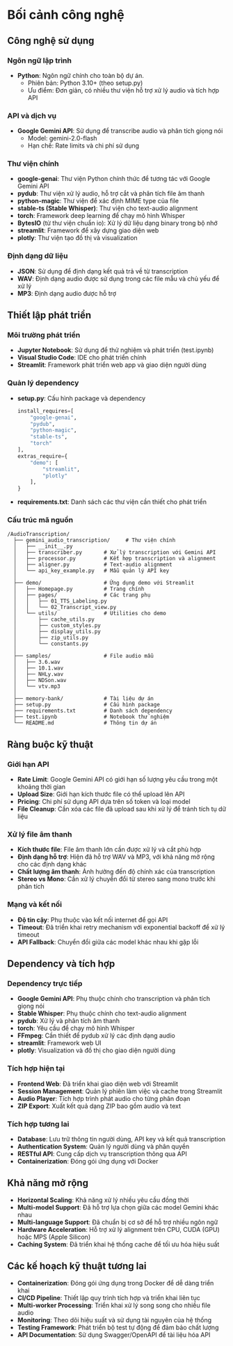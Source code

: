 # Bối cảnh công nghệ

## Công nghệ sử dụng

### Ngôn ngữ lập trình
- **Python**: Ngôn ngữ chính cho toàn bộ dự án.
  - Phiên bản: Python 3.10+ (theo setup.py)
  - Ưu điểm: Đơn giản, có nhiều thư viện hỗ trợ xử lý audio và tích hợp API

### API và dịch vụ
- **Google Gemini API**: Sử dụng để transcribe audio và phân tích giọng nói
  - Model: gemini-2.0-flash
  - Hạn chế: Rate limits và chi phí sử dụng

### Thư viện chính
- **google-genai**: Thư viện Python chính thức để tương tác với Google Gemini API
- **pydub**: Thư viện xử lý audio, hỗ trợ cắt và phân tích file âm thanh
- **python-magic**: Thư viện để xác định MIME type của file
- **stable-ts (Stable Whisper)**: Thư viện cho text-audio alignment
- **torch**: Framework deep learning để chạy mô hình Whisper
- **BytesIO** (từ thư viện chuẩn io): Xử lý dữ liệu dạng binary trong bộ nhớ
- **streamlit**: Framework để xây dựng giao diện web
- **plotly**: Thư viện tạo đồ thị và visualization

### Định dạng dữ liệu
- **JSON**: Sử dụng để định dạng kết quả trả về từ transcription
- **WAV**: Định dạng audio được sử dụng trong các file mẫu và chủ yếu để xử lý
- **MP3**: Định dạng audio được hỗ trợ

## Thiết lập phát triển

### Môi trường phát triển
- **Jupyter Notebook**: Sử dụng để thử nghiệm và phát triển (test.ipynb)
- **Visual Studio Code**: IDE cho phát triển chính
- **Streamlit**: Framework phát triển web app và giao diện người dùng

### Quản lý dependency
- **setup.py**: Cấu hình package và dependency
  ```python
  install_requires=[
      "google-genai",
      "pydub",
      "python-magic",
      "stable-ts",
      "torch"
  ],
  extras_require={
      "demo": [
          "streamlit",
          "plotly"
      ],
  }
  ```
- **requirements.txt**: Danh sách các thư viện cần thiết cho phát triển

### Cấu trúc mã nguồn
```
/AudioTranscription/
  ├── gemini_audio_transcription/     # Thư viện chính
  │   ├── __init__.py
  │   ├── transcriber.py       # Xử lý transcription với Gemini API
  │   ├── processor.py         # Kết hợp transcription và alignment
  │   ├── aligner.py           # Text-audio alignment
  │   └── api_key_example.py   # Mẫu quản lý API key
  │
  ├── demo/                    # Ứng dụng demo với Streamlit
  │   ├── Homepage.py          # Trang chính
  │   ├── pages/               # Các trang phụ
  │   │   ├── 01_TTS_Labeling.py
  │   │   └── 02_Transcript_view.py
  │   └── utils/               # Utilities cho demo
  │       ├── cache_utils.py
  │       ├── custom_styles.py
  │       ├── display_utils.py
  │       ├── zip_utils.py
  │       └── constants.py
  │
  ├── samples/                 # File audio mẫu
  │   ├── 3.6.wav
  │   ├── 10.1.wav
  │   ├── NHLy.wav
  │   ├── NDSon.wav
  │   └── vtv.mp3
  │
  ├── memory-bank/             # Tài liệu dự án
  ├── setup.py                 # Cấu hình package
  ├── requirements.txt         # Danh sách dependency
  ├── test.ipynb               # Notebook thử nghiệm
  └── README.md                # Thông tin dự án
```

## Ràng buộc kỹ thuật

### Giới hạn API
- **Rate Limit**: Google Gemini API có giới hạn số lượng yêu cầu trong một khoảng thời gian
- **Upload Size**: Giới hạn kích thước file có thể upload lên API
- **Pricing**: Chi phí sử dụng API dựa trên số token và loại model
- **File Cleanup**: Cần xóa các file đã upload sau khi xử lý để tránh tích tụ dữ liệu

### Xử lý file âm thanh
- **Kích thước file**: File âm thanh lớn cần được xử lý và cắt phù hợp
- **Định dạng hỗ trợ**: Hiện đã hỗ trợ WAV và MP3, với khả năng mở rộng cho các định dạng khác
- **Chất lượng âm thanh**: Ảnh hưởng đến độ chính xác của transcription
- **Stereo vs Mono**: Cần xử lý chuyển đổi từ stereo sang mono trước khi phân tích

### Mạng và kết nối
- **Độ tin cậy**: Phụ thuộc vào kết nối internet để gọi API
- **Timeout**: Đã triển khai retry mechanism với exponential backoff để xử lý timeout
- **API Fallback**: Chuyển đổi giữa các model khác nhau khi gặp lỗi

## Dependency và tích hợp

### Dependency trực tiếp
- **Google Gemini API**: Phụ thuộc chính cho transcription và phân tích giọng nói
- **Stable Whisper**: Phụ thuộc chính cho text-audio alignment
- **pydub**: Xử lý và phân tích âm thanh
- **torch**: Yêu cầu để chạy mô hình Whisper
- **FFmpeg**: Cần thiết để pydub xử lý các định dạng audio
- **streamlit**: Framework web UI
- **plotly**: Visualization và đồ thị cho giao diện người dùng

### Tích hợp hiện tại
- **Frontend Web**: Đã triển khai giao diện web với Streamlit
- **Session Management**: Quản lý phiên làm việc và cache trong Streamlit
- **Audio Player**: Tích hợp trình phát audio cho từng phân đoạn
- **ZIP Export**: Xuất kết quả dạng ZIP bao gồm audio và text

### Tích hợp tương lai
- **Database**: Lưu trữ thông tin người dùng, API key và kết quả transcription
- **Authentication System**: Quản lý người dùng và phân quyền
- **RESTful API**: Cung cấp dịch vụ transcription thông qua API
- **Containerization**: Đóng gói ứng dụng với Docker

## Khả năng mở rộng
- **Horizontal Scaling**: Khả năng xử lý nhiều yêu cầu đồng thời
- **Multi-model Support**: Đã hỗ trợ lựa chọn giữa các model Gemini khác nhau
- **Multi-language Support**: Đã chuẩn bị cơ sở để hỗ trợ nhiều ngôn ngữ
- **Hardware Acceleration**: Hỗ trợ xử lý alignment trên CPU, CUDA (GPU) hoặc MPS (Apple Silicon)
- **Caching System**: Đã triển khai hệ thống cache để tối ưu hóa hiệu suất

## Các kế hoạch kỹ thuật tương lai
- **Containerization**: Đóng gói ứng dụng trong Docker để dễ dàng triển khai
- **CI/CD Pipeline**: Thiết lập quy trình tích hợp và triển khai liên tục
- **Multi-worker Processing**: Triển khai xử lý song song cho nhiều file audio
- **Monitoring**: Theo dõi hiệu suất và sử dụng tài nguyên của hệ thống
- **Testing Framework**: Phát triển bộ test tự động để đảm bảo chất lượng
- **API Documentation**: Sử dụng Swagger/OpenAPI để tài liệu hóa API
